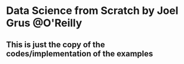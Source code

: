 # Data Science from Scratch by Joel Grus @O'Reilly
## This is just the copy of the codes/implementation of the examples
